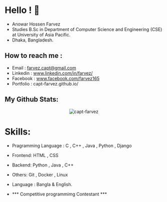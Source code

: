 # Hello ! 👋 
* Anowar Hossen Farvez
* Studies B.Sc in Department of Computer Science and Engineering (CSE) at University of Asia Pacific.
* Dhaka, Bangladesh.

## How to reach me :
* Email    : farvez.capt@gmail.com
* Linkedin : www.linkedin.com/in/farvez/
* Facebook : www.facebook.com/farvez165
* Portfolio : capt-farvez.github.io/

## My Github Stats:
<p align="center"> <img src="https://github-readme-stats.vercel.app/api?username=capt-farvez&show_icons=true&count_private=true&theme=dark" alt="capt-farvez" />
</br>

# Skills:
* Pragramming Language : C , C++ , Java , Python , Django 
* Frontend: HTML , CSS 
* Backend: Python , Java , C++
* Others: Git , Docker , Linux
* Language : Bangla & English.

* *** Competitive programmimg Contestant ***
